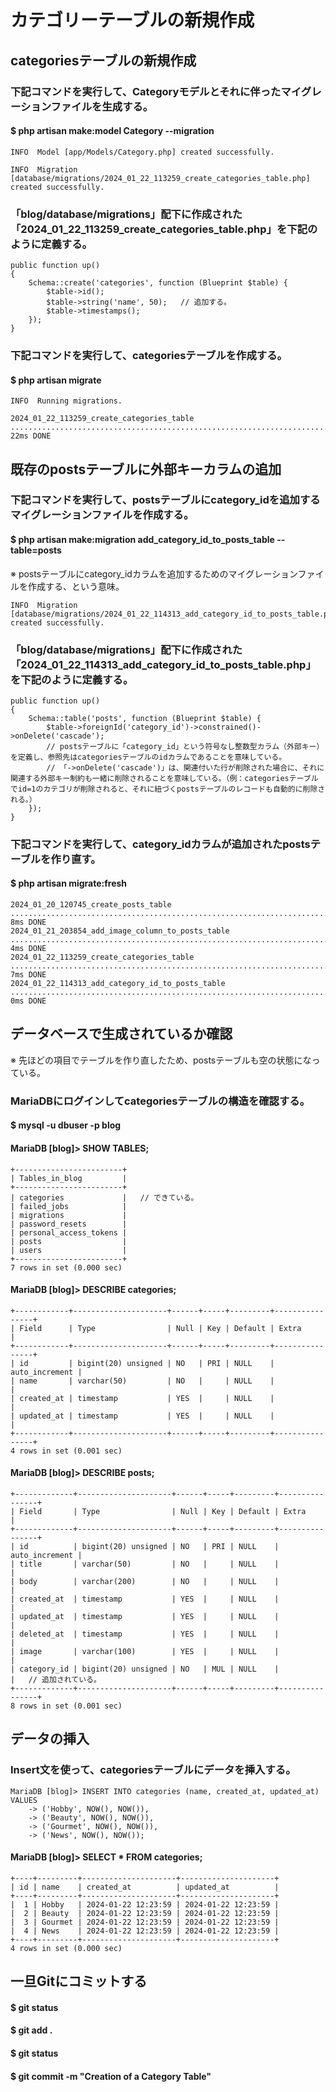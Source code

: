# カテゴリーテーブルの新規作成

## categoriesテーブルの新規作成

### 下記コマンドを実行して、Categoryモデルとそれに伴ったマイグレーションファイルを生成する。
#### $ php artisan make:model Category --migration

    INFO  Model [app/Models/Category.php] created successfully.  

    INFO  Migration [database/migrations/2024_01_22_113259_create_categories_table.php] created successfully.

### 「blog/database/migrations」配下に作成された「2024_01_22_113259_create_categories_table.php」を下記のように定義する。

    public function up()
    {
        Schema::create('categories', function (Blueprint $table) {
            $table->id();
            $table->string('name', 50);   // 追加する。
            $table->timestamps();
        });
    }

### 下記コマンドを実行して、categoriesテーブルを作成する。
#### $ php artisan migrate

    INFO  Running migrations.  

    2024_01_22_113259_create_categories_table .............................................................................................. 22ms DONE

## 既存のpostsテーブルに外部キーカラムの追加

### 下記コマンドを実行して、postsテーブルにcategory_idを追加するマイグレーションファイルを作成する。
#### $ php artisan make:migration add_category_id_to_posts_table --table=posts
※ postsテーブルにcategory_idカラムを追加するためのマイグレーションファイルを作成する、という意味。

    INFO  Migration [database/migrations/2024_01_22_114313_add_category_id_to_posts_table.php] created successfully.

### 「blog/database/migrations」配下に作成された「2024_01_22_114313_add_category_id_to_posts_table.php」を下記のように定義する。

    public function up()
    {
        Schema::table('posts', function (Blueprint $table) {
            $table->foreignId('category_id')->constrained()->onDelete('cascade');   
            // postsテーブルに「category_id」という符号なし整数型カラム（外部キー）を定義し、参照先はcategoriesテーブルのidカラムであることを意味している。
            // 「->onDelete('cascade')」は、関連付いた行が削除された場合に、それに関連する外部キー制約も一緒に削除されることを意味している。（例：categoriesテーブルでid=1のカテゴリが削除されると、それに紐づくpostsテーブルのレコードも自動的に削除される。）
        });
    }

### 下記コマンドを実行して、category_idカラムが追加されたpostsテーブルを作り直す。
#### $ php artisan migrate:fresh

    2024_01_20_120745_create_posts_table .................................................................................................... 8ms DONE
    2024_01_21_203854_add_image_column_to_posts_table ....................................................................................... 4ms DONE
    2024_01_22_113259_create_categories_table ............................................................................................... 7ms DONE
    2024_01_22_114313_add_category_id_to_posts_table ........................................................................................ 0ms DONE

## データベースで生成されているか確認
※ 先ほどの項目でテーブルを作り直したため、postsテーブルも空の状態になっている。

### MariaDBにログインしてcategoriesテーブルの構造を確認する。
#### $ mysql -u dbuser -p blog
#### MariaDB [blog]> SHOW TABLES;

    +------------------------+
    | Tables_in_blog         |
    +------------------------+
    | categories             |   // できている。
    | failed_jobs            |
    | migrations             |
    | password_resets        |
    | personal_access_tokens |
    | posts                  |
    | users                  |
    +------------------------+
    7 rows in set (0.000 sec)

#### MariaDB [blog]> DESCRIBE categories;

    +------------+---------------------+------+-----+---------+----------------+
    | Field      | Type                | Null | Key | Default | Extra          |
    +------------+---------------------+------+-----+---------+----------------+
    | id         | bigint(20) unsigned | NO   | PRI | NULL    | auto_increment |
    | name       | varchar(50)         | NO   |     | NULL    |                |
    | created_at | timestamp           | YES  |     | NULL    |                |
    | updated_at | timestamp           | YES  |     | NULL    |                |
    +------------+---------------------+------+-----+---------+----------------+
    4 rows in set (0.001 sec)

#### MariaDB [blog]> DESCRIBE posts;

    +-------------+---------------------+------+-----+---------+----------------+
    | Field       | Type                | Null | Key | Default | Extra          |
    +-------------+---------------------+------+-----+---------+----------------+
    | id          | bigint(20) unsigned | NO   | PRI | NULL    | auto_increment |
    | title       | varchar(50)         | NO   |     | NULL    |                |
    | body        | varchar(200)        | NO   |     | NULL    |                |
    | created_at  | timestamp           | YES  |     | NULL    |                |
    | updated_at  | timestamp           | YES  |     | NULL    |                |
    | deleted_at  | timestamp           | YES  |     | NULL    |                |
    | image       | varchar(100)        | YES  |     | NULL    |                |
    | category_id | bigint(20) unsigned | NO   | MUL | NULL    |                |   // 追加されている。
    +-------------+---------------------+------+-----+---------+----------------+
    8 rows in set (0.001 sec)

## データの挿入

### Insert文を使って、categoriesテーブルにデータを挿入する。

    MariaDB [blog]> INSERT INTO categories (name, created_at, updated_at) VALUES                                                                                                 
        -> ('Hobby', NOW(), NOW()),
        -> ('Beauty', NOW(), NOW()),
        -> ('Gourmet', NOW(), NOW()),
        -> ('News', NOW(), NOW());

#### MariaDB [blog]> SELECT * FROM categories;

    +----+---------+---------------------+---------------------+
    | id | name    | created_at          | updated_at          |
    +----+---------+---------------------+---------------------+
    |  1 | Hobby   | 2024-01-22 12:23:59 | 2024-01-22 12:23:59 |
    |  2 | Beauty  | 2024-01-22 12:23:59 | 2024-01-22 12:23:59 |
    |  3 | Gourmet | 2024-01-22 12:23:59 | 2024-01-22 12:23:59 |
    |  4 | News    | 2024-01-22 12:23:59 | 2024-01-22 12:23:59 |
    +----+---------+---------------------+---------------------+
    4 rows in set (0.000 sec)

## 一旦Gitにコミットする

#### $ git status
#### $ git add .
#### $ git status
#### $ git commit -m "Creation of a Category Table"